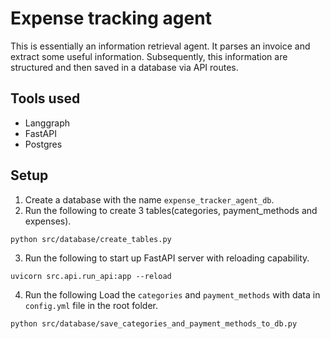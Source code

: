 # Expense tracking agent

This is essentially an information retrieval agent. It parses an invoice and extract some useful information. Subsequently, this information are structured and then saved in a database via API routes.

## Tools used
- Langgraph
- FastAPI
- Postgres

## Setup
1. Create a database with the name `expense_tracker_agent_db`.
2. Run the following to create 3 tables(categories, payment_methods and expenses).
```
python src/database/create_tables.py
```
3. Run the following to start up FastAPI server with reloading capability.
```
uvicorn src.api.run_api:app --reload
```
4. Run the following Load the `categories` and `payment_methods` with data in `config.yml` file in the root folder.
```
python src/database/save_categories_and_payment_methods_to_db.py
```